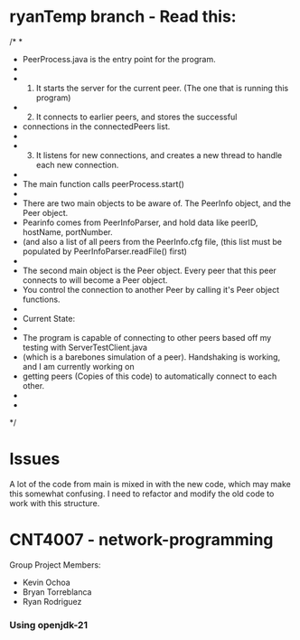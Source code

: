 # ryanTemp branch - Read this:
/*
 * 
 * PeerProcess.java is the entry point for the program.
 * 
 * 1. It starts the server for the current peer. (The one that is running this program)
 * 2. It connects to earlier peers, and stores the successful 
 * connections in the connectedPeers list.
 *
 * 3. It listens for new connections, and creates a new thread to handle each new connection.
 * 
 * The main function calls peerProcess.start()
 * 
 * There are two main objects to be aware of. The PeerInfo object, and the Peer object.
 * Pearinfo comes from PeerInfoParser, and hold data like peerID, hostName, portNumber.
 * (and also a list of all peers from the PeerInfo.cfg file, (this list must be populated by PeerInfoParser.readFile() first)
 * 
 * The second main object is the Peer object. Every peer that this peer connects to will become a Peer object.
 * You control the connection to another Peer by calling it's Peer object functions.
 * 
 * Current State:
 * 
 * The program is capable of connecting to other peers based off my testing with ServerTestClient.java 
 * (which is a barebones simulation of a peer). Handshaking is working, and I am currently working on
 * getting peers (Copies of this code) to automatically connect to each other.
 * 
 * 
 */
 # Issues
 A lot of the code from main is mixed in with the new code, which may make this somewhat confusing. I need to refactor and modify the old code to work with this structure.


# CNT4007 - network-programming

 Group Project Members:
  - Kevin Ochoa
  - Bryan Torreblanca
  - Ryan Rodriguez

### Using openjdk-21
